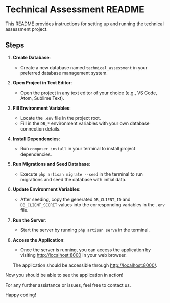 # Technical Assessment README

This README provides instructions for setting up and running the technical assessment project.

## Steps

1. **Create Database**: 
   - Create a new database named `technical_assessment` in your preferred database management system.

2. **Open Project in Text Editor**:
   - Open the project in any text editor of your choice (e.g., VS Code, Atom, Sublime Text).

3. **Fill Environment Variables**:
   - Locate the `.env` file in the project root.
   - Fill in the `DB_*` environment variables with your own database connection details.

4. **Install Dependencies**:
   - Run `composer install` in your terminal to install project dependencies.

5. **Run Migrations and Seed Database**:
   - Execute `php artisan migrate --seed` in the terminal to run migrations and seed the database with initial data.

6. **Update Environment Variables**:
   - After seeding, copy the generated `DB_CLIENT_ID` and `DB_CLIENT_SECRET` values into the corresponding variables in the `.env` file.

7. **Run the Server**:
   - Start the server by running `php artisan serve` in the terminal.

8. **Access the Application**:
   - Once the server is running, you can access the application by visiting [http://localhost:8000](http://localhost:8000) in your web browser.
   
   The application should be accessible through [http://localhost:8000/](http://localhost:8000/).

Now you should be able to see the application in action!

For any further assistance or issues, feel free to contact us.

Happy coding!